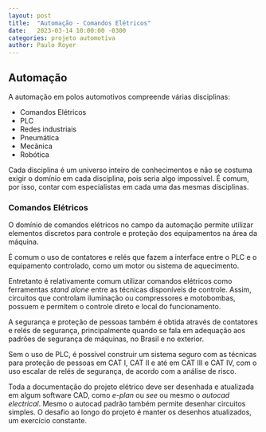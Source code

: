 ```yaml
---
layout: post
title:  "Automação - Comandos Elétricos"
date:   2023-03-14 10:00:00 -0300
categories: projeto automotiva
author: Paulo Royer
---
```


## Automação

A automação em polos automotivos compreende várias disciplinas:

- Comandos Elétricos
- PLC
- Redes industriais
- Pneumática
- Mecânica
- Robótica

Cada disciplina é um universo inteiro de conhecimentos e não se costuma exigir o domínio em cada disciplina, pois seria algo impossível. É comum, por isso, contar com especialistas em cada uma das mesmas disciplinas.

### Comandos Elétricos

O domínio de comandos elétricos no campo da automação permite utilizar elementos discretos para controle e proteção dos equipamentos na área da máquina.

É comum o uso de contatores e relés que fazem a interface entre o PLC e o equipamento controlado, como um motor ou sistema de aquecimento.

Entretanto é relativamente comum utilizar comandos elétricos como ferramentas *stand alone* entre as técnicas disponíveis de controle. Assim, circuitos que controlam iluminação ou compressores e motobombas, possuem e permitem o controle direto e local do funcionamento.

A segurança e proteção de pessoas também é obtida através de contatores e relés de segurança, principalmente quando se fala em adequação aos padrões de segurança de máquinas, no Brasil e no exterior.

Sem o uso de PLC, é possível construir um sistema seguro com as técnicas para proteção de pessoas em CAT I, CAT II e até em CAT III e CAT IV, com o uso escalar de relés de segurança, de acordo com a análise de risco.

Toda a documentação do projeto elétrico deve ser desenhada e atualizada em algum software CAD, como *e-plan* ou *see* ou mesmo o *autocad electrical*. Mesmo o autocad padrão também permite desenhar circuitos simples. O desafio ao longo do projeto é manter os desenhos atualizados, um exercício constante.

